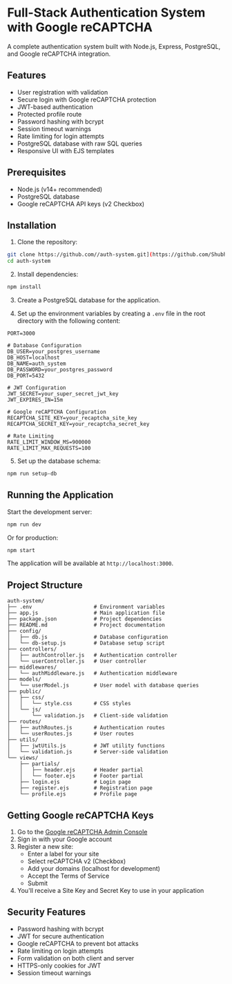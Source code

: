 # Full-Stack Authentication System with Google reCAPTCHA

A complete authentication system built with Node.js, Express, PostgreSQL, and Google reCAPTCHA integration.

## Features

- User registration with validation
- Secure login with Google reCAPTCHA protection
- JWT-based authentication
- Protected profile route
- Password hashing with bcrypt
- Session timeout warnings
- Rate limiting for login attempts
- PostgreSQL database with raw SQL queries
- Responsive UI with EJS templates

## Prerequisites

- Node.js (v14+ recommended)
- PostgreSQL database
- Google reCAPTCHA API keys (v2 Checkbox)

## Installation

1. Clone the repository:
```bash
git clone https://github.com//auth-system.git](https://github.com/Shubham29012/Fullstack-UserAuthentication/)
cd auth-system
```

2. Install dependencies:
```bash
npm install
```

3. Create a PostgreSQL database for the application.

4. Set up the environment variables by creating a `.env` file in the root directory with the following content:
```
PORT=3000

# Database Configuration
DB_USER=your_postgres_username
DB_HOST=localhost
DB_NAME=auth_system
DB_PASSWORD=your_postgres_password
DB_PORT=5432

# JWT Configuration
JWT_SECRET=your_super_secret_jwt_key
JWT_EXPIRES_IN=15m

# Google reCAPTCHA Configuration
RECAPTCHA_SITE_KEY=your_recaptcha_site_key
RECAPTCHA_SECRET_KEY=your_recaptcha_secret_key

# Rate Limiting
RATE_LIMIT_WINDOW_MS=900000
RATE_LIMIT_MAX_REQUESTS=100
```

5. Set up the database schema:
```bash
npm run setup-db
```

## Running the Application

Start the development server:
```bash
npm run dev
```

Or for production:
```bash
npm start
```

The application will be available at `http://localhost:3000`.

## Project Structure

```
auth-system/
├── .env                    # Environment variables
├── app.js                  # Main application file
├── package.json            # Project dependencies
├── README.md               # Project documentation
├── config/
│   ├── db.js               # Database configuration
│   └── db-setup.js         # Database setup script
├── controllers/
│   ├── authController.js   # Authentication controller
│   └── userController.js   # User controller
├── middlewares/
│   └── authMiddleware.js   # Authentication middleware
├── models/
│   └── userModel.js        # User model with database queries
├── public/
│   ├── css/
│   │   └── style.css       # CSS styles
│   └── js/
│       └── validation.js   # Client-side validation
├── routes/
│   ├── authRoutes.js       # Authentication routes
│   └── userRoutes.js       # User routes
├── utils/
│   ├── jwtUtils.js         # JWT utility functions
│   └── validation.js       # Server-side validation
└── views/
    ├── partials/
    │   ├── header.ejs      # Header partial
    │   └── footer.ejs      # Footer partial
    ├── login.ejs           # Login page
    ├── register.ejs        # Registration page
    └── profile.ejs         # Profile page
```

## Getting Google reCAPTCHA Keys

1. Go to the [Google reCAPTCHA Admin Console](https://www.google.com/recaptcha/admin)
2. Sign in with your Google account
3. Register a new site:
   - Enter a label for your site
   - Select reCAPTCHA v2 (Checkbox)
   - Add your domains (localhost for development)
   - Accept the Terms of Service
   - Submit
4. You'll receive a Site Key and Secret Key to use in your application

## Security Features

- Password hashing with bcrypt
- JWT for secure authentication
- Google reCAPTCHA to prevent bot attacks
- Rate limiting on login attempts
- Form validation on both client and server
- HTTPS-only cookies for JWT
- Session timeout warnings
